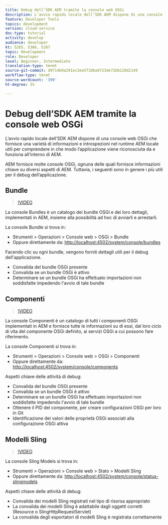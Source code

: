 ```yaml
---
title: Debug dell’SDK AEM tramite la console web OSGi
description: L’avvio rapido locale dell’SDK AEM dispone di una console web OSGi che fornisce una varietà di informazioni e introspezioni nel runtime AEM locale utili per comprendere in che modo l’applicazione viene riconosciuta da e funziona all’interno di AEM.
feature: Developer Tools
topics: development
version: cloud-service
doc-type: tutorial
activity: develop
audience: developer
kt: 5265, 5366, 5267
topic: Development
role: Developer
level: Beginner, Intermediate
translation-type: tm+mt
source-git-commit: d9714b9a291ec3ee5f3dba9723de72bb120d2149
workflow-type: tm+mt
source-wordcount: '399'
ht-degree: 3%

---
```



# Debug dell’SDK AEM tramite la console web OSGi

L’avvio rapido locale dell’SDK AEM dispone di una console web OSGi che fornisce una varietà di informazioni e introspezioni nel runtime AEM locale utili per comprendere in che modo l’applicazione viene riconosciuta da e funziona all’interno di AEM.

AEM fornisce molte console OSGi, ognuna delle quali fornisce informazioni chiave su diversi aspetti di AEM. Tuttavia, i seguenti sono in genere i più utili per il debug dell’applicazione.

## Bundle

>[!VIDEO](https://video.tv.adobe.com/v/34335/?quality=12&learn=on)

La console Bundles è un catalogo dei bundle OSGi e dei loro dettagli, implementati in AEM, insieme alla possibilità ad hoc di avviarli e arrestarli.

La console Bundle si trova in:

+ Strumenti > Operazioni > Console web > OSGi > Bundle
+ Oppure direttamente da: [http://localhost:4502/system/console/bundles](http://localhost:4502/system/console/bundles)

Facendo clic su ogni bundle, vengono forniti dettagli utili per il debug dell&#39;applicazione.

+ Convalida del bundle OSGi presente
+ Convalida se un bundle OSGi è attivo
+ Determinare se un bundle OSGi ha effettuato importazioni non soddisfatte impedendo l&#39;avvio di tale bundle

## Componenti

>[!VIDEO](https://video.tv.adobe.com/v/34336/?quality=12&learn=on)

La console Componenti è un catalogo di tutti i componenti OSGi implementati in AEM e fornisce tutte le informazioni su di essi, dal loro ciclo di vita del componente OSGi definito, ai servizi OSGi a cui possono fare riferimento.

La console Componenti si trova in:

+ Strumenti > Operazioni > Console web > OSGi > Componenti
+ Oppure direttamente da: [http://localhost:4502/system/console/components](http://localhost:4502/system/console/components)

Aspetti chiave delle attività di debug:

+ Convalida del bundle OSGi presente
+ Convalida se un bundle OSGi è attivo
+ Determinare se un bundle OSGi ha effettuato importazioni non soddisfatte impedendo l&#39;avvio di tale bundle
+ Ottenere il PID del componente, per creare configurazioni OSGi per loro in Git
+ Identificazione dei valori delle proprietà OSGi associati alla configurazione OSGi attiva

## Modelli Sling

>[!VIDEO](https://video.tv.adobe.com/v/34337/?quality=12&learn=on)

La console Sling Models si trova in:

+ Strumenti > Operazioni > Console web > Stato > Modelli Sling
+ Oppure direttamente da: [http://localhost:4502/system/console/status-slingmodels](http://localhost:4502/system/console/status-slingmodels)

Aspetti chiave delle attività di debug:

+ Convalida dei modelli Sling registrati nel tipo di risorsa appropriato
+ La convalida dei modelli Sling è adattabile dagli oggetti corretti (Resource o SlingHttpRequestServlet)
+ La convalida degli esportatori di modelli Sling è registrata correttamente
